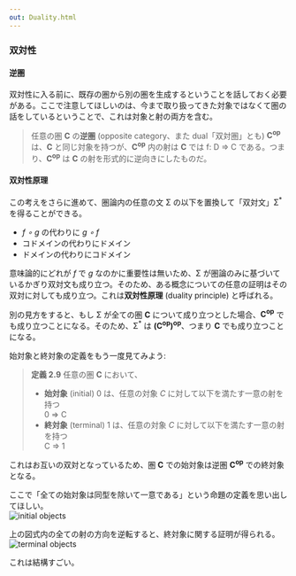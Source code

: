 ```yaml
---
out: Duality.html
---
```


### 双対性

#### 逆圏

双対性に入る前に、既存の圏から別の圏を生成するということを話しておく必要がある。ここで注意してほしいのは、今まで取り扱ってきた対象ではなくて圏の話をしているということで、これは対象と射の両方を含む。

> 任意の圏 **C** の**逆圏** (opposite category、また dual「双対圏」とも) **C<sup>op</sup>** は、**C** と同じ対象を持つが、**C<sup>op</sup>** 内の射は **C** では f: D => C である。つまり、**C<sup>op</sup>** は **C** の射を形式的に逆向きにしたものだ。

#### 双対性原理

この考えをさらに進めて、圏論内の任意の文 Σ の以下を置換して「双対文」Σ<sup>*</sup> を得ることができる。

- *f ∘ g* の代わりに *g ∘ f*
- コドメインの代わりにドメイン
- ドメインの代わりにコドメイン

意味論的にどれが *f* で *g* なのかに重要性は無いため、Σ が圏論のみに基づいているかぎり双対文も成り立つ。そのため、ある概念についての任意の証明はその双対に対しても成り立つ。これは**双対性原理** (duality principle) と呼ばれる。

別の見方をすると、もし Σ が全ての圏 **C** について成り立つとした場合、**C<sup>op</sup>** でも成り立つことになる。そのため、Σ<sup>*</sup> は **(C<sup>op</sup>)<sup>op</sup>**、つまり **C** でも成り立つことになる。

始対象と終対象の定義をもう一度見てみよう:

> **定義 2.9** 任意の圏 **C** において、
>
> - **始対象** (initial) 0 は、任意の対象 *C* に対して以下を満たす一意の射を持つ<br> 0 => C
> - **終対象** (terminal) 1 は、任意の対象 *C* に対して以下を満たす一意の射を持つ<br> C => 1

これはお互いの双対となっているため、圏 **C** での始対象は逆圏 **C<sup>op</sup>** での終対象となる。

ここで「全ての始対象は同型を除いて一意である」という命題の定義を思い出してほしい。<br> ![initial objects](../files/day17-initial-object-proof.png)

上の図式内の全ての射の方向を逆転すると、終対象に関する証明が得られる。<br> ![terminal objects](../files/day17-terminal-object-proof.png)

これは結構すごい。
